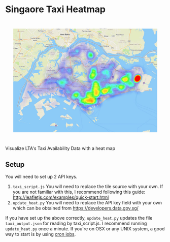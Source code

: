# Singaore Taxi Heatmap

<p align="center" style="padding:25px">
  <img src="img/map.jpg" width="700"><br>
</p>

Visualize LTA's Taxi Availability Data with a heat map



## Setup
You will need to set up 2 API keys.

1. `taxi_script.js` 
   You will need to replace the tile source with your own. If you are not familiar with this, I recommend following this guide: http://leafletjs.com/examples/quick-start.html
2. `update_heat.py`
   You will need to replace the API key field with your own which can be obtained from https://developers.data.gov.sg/

If you have set up the above correctly, `update_heat.py` updates the file `taxi_output.json` for reading by taxi_script.js.
I recommend running `update_heat.py` once a minute. If you're on OSX or any UNIX system, a good way to start is by using [cron jobs](http://code.tutsplus.com/tutorials/scheduling-tasks-with-cron-jobs--net-8800).
